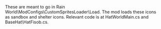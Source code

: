 These are meant to go in Rain World\ModConfigs\CustomSpritesLoader\Load. The mod loads these icons as sandbox and shelter icons. Relevant code is at HatWorldMain.cs and BaseHat\HatFisob.cs.